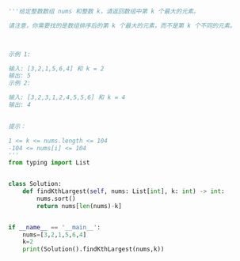 
<BlogInfo title="61.数组中的第K个最大元素" author="白日梦想猿" pv=0 read_times=0 pre_cost_time=0分24秒 category="leetcode" tag_list="['leetcode']" create_time="2022.04.07 20:20:58" update_time="2022.04.07 20:25:14" />

```python
'''给定整数数组 nums 和整数 k，请返回数组中第 k 个最大的元素。

请注意，你需要找的是数组排序后的第 k 个最大的元素，而不是第 k 个不同的元素。

 

示例 1:

输入: [3,2,1,5,6,4] 和 k = 2
输出: 5
示例 2:

输入: [3,2,3,1,2,4,5,5,6] 和 k = 4
输出: 4
 

提示：

1 <= k <= nums.length <= 104
-104 <= nums[i] <= 104
'''
from typing import List


class Solution:
    def findKthLargest(self, nums: List[int], k: int) -> int:
        nums.sort()
        return nums[len(nums)-k]


if __name__ == '__main__':
    nums=[3,2,1,5,6,4]
    k=2
    print(Solution().findKthLargest(nums,k))




```
